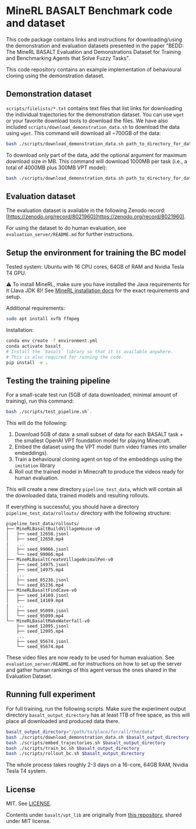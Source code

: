 # MineRL BASALT Benchmark code and dataset

This code package contains links and instructions for downloading/using the demonstration and evaluation datasets presented in the paper "BEDD: The MineRL BASALT Evaluation and Demonstrations Dataset for Training and Benchmarking Agents that Solve Fuzzy Tasks".

This code repository contains an example implementation of behavioural cloning using the demonstration dataset.

## Demonstration dataset

`scripts/filelists/*.txt` contains text files that list links for downloading the individual trajectories for the demonstration dataset. You can use `wget` or your favorite download tools to download the files. We have also included `scripts/download_demonstration_data.sh` to download the data using `wget`. This command will download all ~700GB of the data:

```bash
bash ./scripts/download_demonstration_data.sh path_to_directory_for_data
```

To download only part of the data, add the optional argument for maximum download size in MB. This command will download 1000MB per task (i.e., a total of 4000MB plus 300MB VPT model):

```bash
bash ./scripts/download_demonstration_data.sh path_to_directory_for_data 1000
```

## Evaluation dataset

The evaluation dataset is available in the following Zenodo record: [https://zenodo.org/record/8021960](https://zenodo.org/record/8021960).

For using the dataset to do human evaluation, see `evaluation_server/README.md` for further instructions.

## Setup the environment for training the BC model

Tested system: Ubuntu with 16 CPU cores, 64GB of RAM and Nvidia Tesla T4 GPU.

:warning: To install MineRL, make sure you have installed the Java requirements for it (Java JDK 8)! See [MineRL installation docs](https://minerl.readthedocs.io/en/latest/tutorials/index.html) for the exact requirements and setup.

Additional requirements:

```bash
sudo apt install xvfb ffmpeg
```

Installation:

```bash
conda env create -f environment.yml
conda activate basalt
# Install the `basalt` library so that it is available anywhere.
# This is also required for running the code.
pip install -e .
```

## Testing the training pipeline

For a small-scale test run (5GB of data downloaded, minimal amount of training), run this command:
```bash
bash ./scripts/test_pipeline.sh`.
```

This will do the following:
1) Download 5GB of data: a small subset of data for each BASALT task + the smallest OpenAI VPT foundation model for playing Minecraft.
2) Embed the dataset using the VPT model (turn video frames into smaller embeddings).
3) Train a behavioural cloning agent on top of the embeddings using the `imitation` library
4) Roll out the trained model in Minecraft to produce the videos ready for human evaluation.

This will create a new directory `pipeline_test_data`, which will contain all the downloaded data, trained models and resulting rollouts.

If everything is successful, you should have a directory `pipeline_test_data/rollouts/` directory with the following structure:

```
pipeline_test_data/rollouts/
├── MineRLBasaltBuildVillageHouse-v0
│   ├── seed_12658.jsonl
│   ├── seed_12658.mp4
|   ...
│   ├── seed_99066.jsonl
│   └── seed_99066.mp4
├── MineRLBasaltCreateVillageAnimalPen-v0
│   ├── seed_14975.jsonl
│   ├── seed_14975.mp4
|   ...
│   ├── seed_85236.jsonl
│   └── seed_85236.mp4
├── MineRLBasaltFindCave-v0
│   ├── seed_14169.jsonl
│   ├── seed_14169.mp4
|   ...
│   ├── seed_95099.jsonl
│   └── seed_95099.mp4
└── MineRLBasaltMakeWaterfall-v0
    ├── seed_12095.jsonl
    ├── seed_12095.mp4
    ...
    ├── seed_95674.jsonl
    └── seed_95674.mp4
```

These video files are now ready to be used for human evaluation. See `evaluation_server/README.md` for instructions on how to set up the server and gather human rankings of this agent versus the ones shared in the Evaluation Dataset.


## Running full experiment

For full training, run the following scripts. Make sure the experiment output directory `basalt_output_directory` has at least 1TB of free space, as this will place all downloaded and produced data there.

```bash
basalt_output_directory="/path/to/place/for/all/the/data"
bash ./scripts/download_demonstration_data.sh $basalt_output_directory
bash ./scripts/embed_trajectories.sh $basalt_output_directory
bash ./scripts/train_bc.sh $basalt_output_directory
bash ./scripts/rollout_bc.sh $basalt_output_directory
```

The whole process takes roughly 2-3 days on a 16-core, 64GB RAM, Nvidia Tesla T4 system.

## License

MIT. See [LICENSE](LICENSE).

Contents under `basalt/vpt_lib` are originally from [this repository](https://github.com/openai/Video-Pre-Training), shared under MIT license.

